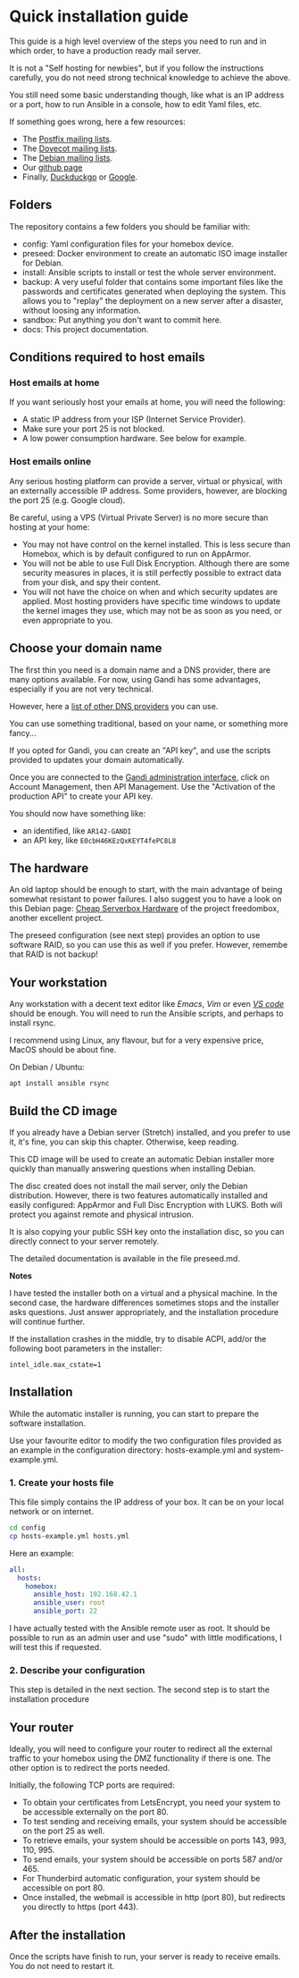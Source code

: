 
# Quick installation guide

This guide is a high level overview of the steps you need to run and in which order,
to have a production ready mail server.

It is not a "Self hosting for newbies", but if you follow the instructions carefully,
you do not need strong technical knowledge to achieve the above.

You still need some basic understanding though, like what is an IP address or a port,
how to run Ansible in a console, how to edit Yaml files, etc.

If something goes wrong, here a few resources:

- The [Postfix mailing lists](http://www.postfix.org/lists.html).
- The [Dovecot mailing lists](https://www.dovecot.org/mailinglists.html).
- The [Debian mailing lists](https://lists.debian.org/).
- Our [github page](https://github.com/progmaticltd/homebox)
- Finally, [Duckduckgo](https://duckduckgo.com/) or [Google](https://google.com/).

## Folders

The repository contains a few folders you should be familiar with:

- config: Yaml configuration files for your homebox device.
- preseed: Docker environment to create an automatic ISO image installer for Debian.
- install: Ansible scripts to install or test the whole server environment.
- backup: A very useful folder that contains some important files like the passwords and certificates
  generated when deploying the system. This allows you to "replay" the deployment on a new server after a
  disaster, without loosing any information.
- sandbox: Put anything you don't want to commit here.
- docs: This project documentation.

## Conditions required to host emails

### Host emails at home

If you want seriously host your emails at home, you will need the following:

- A static IP address from your ISP (Internet Service Provider).
- Make sure your port 25 is not blocked.
- A low power consumption hardware. See below for example.

### Host emails online

Any serious hosting platform can provide a server, virtual or physical,
with an externally accessible IP address. Some providers, however,
are blocking the port 25 (e.g. Google cloud).

Be careful, using a VPS (Virtual Private Server) is no more secure than hosting at your home:

- You may not have control on the kernel installed.
  This is less secure than Homebox, which is by default configured to run on AppArmor.
- You will not be able to use Full Disk Encryption. Although there are some security measures in places,
  it is still perfectly possible to extract data from your disk, and spy their content.
- You will not have the choice on when and which security updates are applied.
  Most hosting providers have specific time windows to update the kernel images they use,
  which may not be as soon as you need, or even appropriate to you.

## Choose your domain name

The first thin you need is a domain name and a DNS provider, there are many options available.
For now, using Gandi has some advantages, especially if you are not very technical.

However, here a [list of other DNS providers](https://github.com/AnalogJ/lexicon#providers) you can use.

You can use something traditional, based on your name, or something more fancy...

If you opted for Gandi, you can create an "API key", and use the scripts
provided to updates your domain automatically.

Once you are connected to the [Gandi administration interface](https://v4.gandi.net/domain),
click on Account Management, then API Management.
Use the "Activation of the production API" to create your API key.

You should now have something like:

- an identified, like `AR142-GANDI`
- an API key, like `E0cbH46KEzQxKEYT4fePC8L8`

## The hardware

An old laptop should be enough to start, with the main advantage of being somewhat resistant to power failures.
I also suggest you to have a look on this Debian page:
[Cheap Serverbox Hardware](https://wiki.debian.org/FreedomBox/Hardware) of the project freedombox,
another excellent project.

The preseed configuration (see next step) provides an option to use software RAID,
so you can use this as well if you prefer. However, remembe that RAID is not backup!

## Your workstation

Any workstation with a decent text editor like _Emacs_, _Vim_ or even _[VS code](https://code.visualstudio.com/)_ should be enough.
You will need to run the Ansible scripts, and perhaps to install rsync.

I recommend using Linux, any flavour, but for a very expensive price, MacOS should be about fine.

On Debian / Ubuntu:

`apt install ansible rsync`

## Build the CD image

If you already have a Debian server (Stretch) installed, and you prefer to use it, it's fine, you can skip
this chapter. Otherwise, keep reading.

This CD image will be used to create an automatic Debian installer more quickly than manually answering
questions when installing Debian.

The disc created does not install the mail server, only the Debian distribution.
However, there is two features automatically installed and easily configured:
AppArmor and Full Disc Encryption with LUKS. Both will protect you against remote and physical intrusion.

It is also copying your public SSH key onto the installation disc, so you can directly connect to your
server remotely.

The detailed documentation is available in the file preseed.md.

__Notes__

I have tested the installer both on a virtual and a physical machine. In the second case,
the hardware differences sometimes stops and the installer asks questions.
Just answer appropriately, and the installation procedure will continue further.

If the installation crashes in the middle, try to disable ACPI, add/or the following boot parameters
in the installer:

```
intel_idle.max_cstate=1
```

## Installation

While the automatic installer is running, you can start to prepare the software installation.

Use your favourite editor to modify the two configuration files provided as an example in the
configuration directory: hosts-example.yml and system-example.yml.

### 1. Create your hosts file

This file simply contains the IP address of your box. It can be on your local network or on internet.

```sh
cd config
cp hosts-example.yml hosts.yml
```

Here an example:

```yaml
all:
  hosts:
    homebox:
      ansible_host: 192.168.42.1
      ansible_user: root
      ansible_port: 22
```

I have actually tested with the Ansible remote user as root.
It should be possible to run as an admin user and use "sudo" with little modifications,
I will test this if requested.

### 2. Describe your configuration

This step is detailed in the next section. The second step is to start the installation procedure

## Your router

Ideally, you will need to configure your router to redirect all the external traffic to your homebox using the DMZ functionality if there is one. The other option is to redirect the ports needed.

Initially, the following TCP ports are required:

- To obtain your certificates from LetsEncrypt, you need your system to be accessible externally on the port 80.
- To test sending and receiving emails, your system should be accessible on the port 25 as well.
- To retrieve emails, your system should be accessible on ports 143, 993, 110, 995.
- To send emails, your system should be accessible on ports 587 and/or 465.
- For Thunderbird automatic configuration, your system should be accessible on port 80.
- Once installed, the webmail is accessible in http (port 80), but redirects you directly to https (port 443).

## After the installation

Once the scripts have finish to run, your server is ready to receive emails.
You do not need to restart it.
